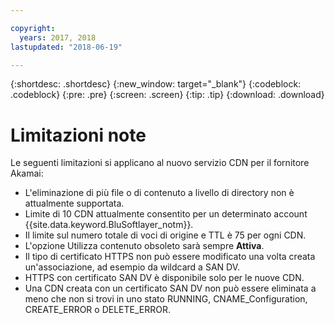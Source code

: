 ```yaml
---

copyright:
  years: 2017, 2018
lastupdated: "2018-06-19"

---
```


{:shortdesc: .shortdesc}
{:new_window: target="_blank"}
{:codeblock: .codeblock}
{:pre: .pre}
{:screen: .screen}
{:tip: .tip}
{:download: .download}

# Limitazioni note

Le seguenti limitazioni si applicano al nuovo servizio CDN per il fornitore Akamai:
* L'eliminazione di più file o di contenuto a livello di directory non è attualmente supportata.
* Limite di 10 CDN attualmente consentito per un determinato account {{site.data.keyword.BluSoftlayer_notm}}.
* Il limite sul numero totale di voci di origine e TTL è 75 per ogni CDN.
* L'opzione Utilizza contenuto obsoleto sarà sempre **Attiva**.
* Il tipo di certificato HTTPS non può essere modificato una volta creata un'associazione, ad esempio da wildcard a SAN DV.
* HTTPS con certificato SAN DV è disponibile solo per le nuove CDN.
* Una CDN creata con un certificato SAN DV non può essere eliminata a meno che non si trovi in uno stato RUNNING, CNAME_Configuration, CREATE_ERROR o DELETE_ERROR.
